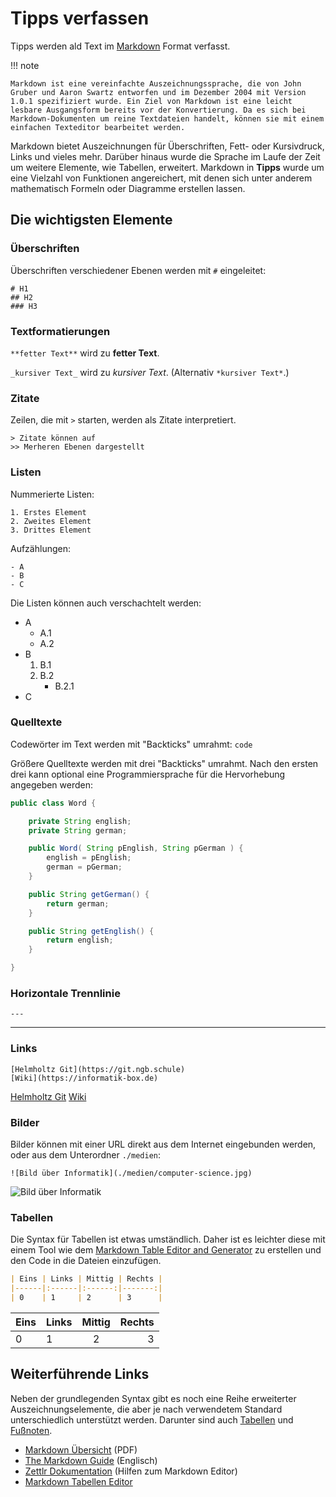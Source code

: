 # Tipps verfassen

Tipps werden ald Text im [Markdown](https://de.wikipedia.org/wiki/Markdown) Format verfasst. 

!!! note
	
	Markdown ist eine vereinfachte Auszeichnungssprache, die von John Gruber und Aaron Swartz entworfen und im Dezember 2004 mit Version 1.0.1 spezifiziert wurde. Ein Ziel von Markdown ist eine leicht lesbare Ausgangsform bereits vor der Konvertierung. Da es sich bei Markdown-Dokumenten um reine Textdateien handelt, können sie mit einem einfachen Texteditor bearbeitet werden.

Markdown bietet Auszeichnungen für Überschriften, Fett- oder Kursivdruck, Links und vieles mehr. Darüber hinaus wurde die Sprache im Laufe der Zeit um weitere Elemente, wie Tabellen, erweitert. Markdown in **Tipps** wurde um eine Vielzahl von Funktionen angereichert, mit denen sich unter anderem mathematisch Formeln oder Diagramme erstellen lassen.

## Die wichtigsten Elemente

### Überschriften

Überschriften verschiedener Ebenen werden mit `#` eingeleitet:

```
# H1
## H2
### H3
```

### Textformatierungen

`**fetter Text**` wird zu **fetter Text**.

`_kursiver Text_` wird zu _kursiver Text_. (Alternativ `*kursiver Text*`.)

### Zitate

Zeilen, die mit `>` starten, werden als Zitate interpretiert.

```
> Zitate können auf
>> Merheren Ebenen dargestellt
```

### Listen

Nummerierte Listen:
```
1. Erstes Element
2. Zweites Element
3. Drittes Element
```

Aufzählungen:
```
- A
- B
- C
```

Die Listen können auch verschachtelt werden:

- A
    - A.1
    - A.2
- B
    1. B.1
    2. B.2
        - B.2.1
- C

### Quelltexte

Codewörter im Text werden mit "Backticks" umrahmt: `code`

Größere Quelltexte werden mit drei "Backticks" umrahmt. Nach den ersten drei kann optional eine Programmiersprache für die Hervorhebung angegeben werden:

```java
public class Word {

    private String english;
    private String german;

    public Word( String pEnglish, String pGerman ) {
        english = pEnglish;
        german = pGerman;
    }

    public String getGerman() {
        return german;
    }

    public String getEnglish() {
        return english;
    }

}
```

### Horizontale Trennlinie

```
---
```
----

### Links

```
[Helmholtz Git](https://git.ngb.schule)
[Wiki](https://informatik-box.de)
```
[Helmholtz Git](https://git.ngb.schule)
[Wiki](https://informatik-box.de)

### Bilder

Bilder können mit einer URL direkt aus dem Internet eingebunden werden, oder aus dem Unterordner `./medien`:

```
![Bild über Informatik](./medien/computer-science.jpg)
```

![Bild über Informatik](./medien/computer-science.jpg)


### Tabellen

Die Syntax für Tabellen ist etwas umständlich. Daher ist es leichter diese mit einem Tool wie dem [Markdown Table Editor and Generator](https://tableconvert.com/markdown-generator) zu erstellen und den Code in die Dateien einzufügen.

```markdown
| Eins | Links | Mittig | Rechts |
|------|:------|:------:|-------:|
| 0    | 1     | 2      | 3      |
```

| Eins | Links | Mittig | Rechts |
|------|:------|:------:|-------:|
| 0    | 1     | 2      | 3      |



## Weiterführende Links

Neben der grundlegenden Syntax gibt es noch eine Reihe erweiterter Auszeichnungselemente, die aber je nach verwendetem Standard unterschiedlich unterstützt werden. Darunter sind auch [Tabellen](https://www.markdownguide.org/extended-syntax/#tables) und [Fußnoten](https://www.markdownguide.org/extended-syntax/#footnotes).

- [Markdown Übersicht](./medien/Markdown-CheatSheet-Deutsch.pdf) (PDF)
- [The Markdown Guide](https://www.markdownguide.org) (Englisch)
- [Zettlr Dokumentation](https://docs.zettlr.com/de/) (Hilfen zum Markdown Editor)
- [Markdown Tabellen Editor](https://www.tablesgenerator.com/markdown_tables)
